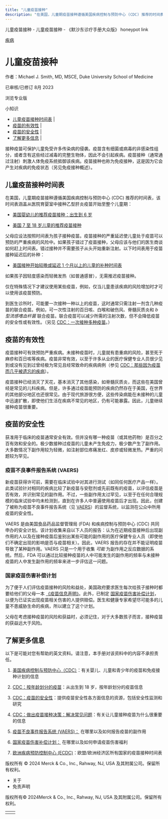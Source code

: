 ```yaml
---
title: "儿童疫苗接种"
description: "在美国，儿童期疫苗接种遵循美国疾病控制与预防中心 (CDC) 推荐的时间表，该时间表涵盖从医院育婴室中接种乙型肝炎疫苗开始至整个儿童期："
---
```


﻿儿童疫苗接种 \- 儿童疫苗接种 \- 《默沙东诊疗手册大众版》 honeypot link



[疾病](https://www.merckmanuals.com/home/resourcespages/healthyliving_rel2.3)

# 儿童疫苗接种

作者：Michael J. Smith, MD, MSCE, Duke University School of Medicine

已审核/已修订 8月 2023

浏览专业版

小知识

- [儿童疫苗接种时间表](#儿童疫苗接种时间表_v83267900_zh) \|
- [疫苗的有效性](#疫苗的有效性_v11596044_zh) \|
- [疫苗的安全性](#疫苗的安全性_v11596181_zh) \|
- [了解更多信息](#了解更多信息_v49399092_zh) \|

接种疫苗可保护儿童免受许多传染病的侵袭。疫苗含有细菌或病毒的非感染性组分，或者含有这些经过减毒的完整生物体，因此不会引起疾病。疫苗接种（通常通过注射）刺激人体免疫系统抵御该疾病。疫苗接种也称为免疫接种，这是因为它会产生对疾病的免疫状态（另见免疫接种概述）。

## 儿童疫苗接种时间表

在美国，儿童期疫苗接种遵循美国疾病控制与预防中心 (CDC) 推荐的时间表，该时间表涵盖从医院育婴室中接种乙型肝炎疫苗开始至整个儿童期：

- [美国婴幼儿的推荐疫苗接种：出生到 6 岁](https://www.cdc.gov/vaccines/schedules/easy-to-read/child-easyread.html)

- [美国 7 至 18 岁儿童的推荐疫苗接种](https://www.cdc.gov/vaccines/schedules/easy-to-read/adolescent-easyread.html)


父母应设法按照时间表为孩子接种疫苗。疫苗接种的严重延迟使儿童处于疫苗可以预防的严重疾病的风险中。如果孩子错过了疫苗接种，父母应该与他们的医生商谈如何赶上时间表。错过接种并不需要孩子从头开始重新注射。以下时间表用于疫苗接种延迟后的补种：

- [美国接种开始较晚或延迟 1 个月以上的儿童的补种时间表](https://www.cdc.gov/vaccines/schedules/hcp/imz/catchup.html)


如果孩子因轻度感染而轻微发热（如普通感冒），无需推迟疫苗接种。

仅在特殊情况下才建议使用某些疫苗，例如，仅当儿童患该疾病的风险增加时才可以使用该疫苗预防。

到医生诊所时，可能要一次接种一种以上的疫苗，这时通常只需注射一剂含几种疫苗的联合疫苗。例如，可一次性注射的百日咳、白喉和破伤风、脊髓灰质炎和 _b 型流感嗜血杆菌_ 联合疫苗。联合疫苗可以减少所需的注射次数，但不会降低疫苗的安全性或有效性。（另见 [CDC：一次接种多种疫苗](https://www.cdc.gov/vaccinesafety/concerns/multiple-vaccines-immunity.html)。）

## 疫苗的有效性

疫苗接种可有效预防严重疾病。未接种疫苗时，儿童就有患重病的风险，甚至死于麻疹和百日咳等疾病。疫苗非常有效，以至于许多从业的医疗保健专业人员很少见到或没有见到过曾经极为常见且经常致命的疾病病例（参见 [CDC：那些因为疫苗而几乎被遗忘的疾病](https://www.cdc.gov/vaccines/parents/diseases/forgot-14-diseases.html)）。

疫苗接种已经消灭了天花，基本消灭了其他感染，如脊髓灰质炎，而这些在美国曾经是常见的儿科疾病。但是，许多通过疫苗能预防的疾病仍然存在于美国，在世界的其他部分地区也还很常见。由于现代旅游很方便，这些传染病能在未接种的儿童中迅速扩散，即使他们生活在疾病不常见的地区，仍有可能暴露。因此，儿童继续接种疫苗很重要。

## 疫苗的安全性

获准用于临床的疫苗通常安全有效。但并没有哪一种疫苗（或其他药物）是百分之百有效和安全的。极少数接种过疫苗的儿童未产生免疫力，极少数产生了副作用。大多数情况下副作用较为轻微，如注射部位疼痛发红、皮疹或轻微发热。严重的问题较为罕见。

### 疫苗不良事件报告系统 (VAERS)

新疫苗获得许可前，需要在临床试验中对其进行测试（如同任何医疗产品一样）。此类试验针对相同的疾病比较了新疫苗与安慰剂或先前既有的疫苗，以评估疫苗是否有效，并识别常见的副作用。不过，一些副作用太过罕见，以至于在任何合理规模的临床试验中均未检测到，直到在许多人中普遍使用疫苗后才出现。因此，创建了被称为疫苗不良事件报告系统（见 [VAERS](http://vaers.hhs.gov/index)）的监督系统，以监测在公众中所用疫苗的安全性。

VAERS 是由美国食品药品监督管理局 (FDA) 和疾病控制与预防中心 (CDC) 共同申办的安全计划。该计划收集来自以下人员的报告：认为在近期疫苗接种后出现副作用的人以及在接种疫苗后鉴别出某些可能的副作用的医疗保健专业人员（即使他们不确定出现的影响是否与疫苗相关）。因此，VAERS 报告的存在并不能证明疫苗导致了某种副作用。VAERS 只是一个用于收集 _可能_ 为副作用之反应数据的系统。然后，FDA 可以通过比较接种疫苗的人中可能发生的副作用的频率与未接种疫苗的人中发生副作用的频率来进一步评估这一问题。

### 国家疫苗伤害补偿计划

为了便于人们评估疫苗接种的风险和益处，美国政府要求医生每次给孩子接种时都要给他们的父母一本 [《疫苗信息声明》](https://www.cdc.gov/vaccines/hcp/vis/index.html)。此外，已制定 [国家疫苗伤害补偿计划](https://www.benefits.gov/benefit/641)，以便为已证实出现疫苗相关伤害的人提供赔偿。医生和健康专家希望尽可能多的儿童不患威胁生命的疾病，所以建立了这个计划。

父母在考虑接种疫苗的风险和获益时，必须记住，对于大多数孩子而言，接种疫苗的获益远大于风险。

## 了解更多信息

以下是可能对您有帮助的英文资料。请注意，本手册对该资料中的内容不承担责任。

1. [美国疾病控制与预防中心（CDC）](https://www.cdc.gov/vaccines/)：有关婴儿、儿童和青少年的疫苗和免疫接种计划的信息

2. [CDC：按年龄划分的疫苗](https://www.cdc.gov/vaccines/parents/by-age/index.html)：从出生到 18 岁，按年龄划分的疫苗信息

3. [CDC：疫苗的安全性](https://www.cdc.gov/vaccinesafety/index.html)：提供疫苗安全性各方面信息的资源，包括安全性监测和研究

4. [CDC：做出疫苗接种决策：解决常见问题](https://www.cdc.gov/vaccines/parents/why-vaccinate/vaccine-decision.html)：有关让儿童接种疫苗为什么很重要的信息

5. [疫苗不良事件报告系统 (VAERS)：](https://vaers.hhs.gov/index.html) 在哪里以及如何报告疫苗的副作用

6. [国家疫苗伤害补偿计划：](https://www.benefits.gov/benefit/641) 在哪里以及如何申请疫苗伤害福利

7. [欧洲疾病预防控制中心 (ECDC)](https://vaccine-schedule.ecdc.europa.eu/)：欧盟/欧洲经济区所有国家的疫苗接种时间表




版权所有 © 2024
Merck & Co., Inc., Rahway, NJ, USA 及其附属公司。保留所有权利。

- 关于
- 免责声明

版权所有© 2024Merck & Co., Inc., Rahway, NJ, USA 及其附属公司。保留所有权利。

|     |     |
| --- | --- |
|  |  |